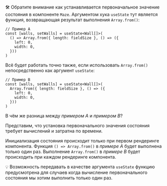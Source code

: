 
🛠 Обратите внимание как устанавливается первоначальное значение состояния в компоненте `Maze`. Аргументом хука `useState` тут является функция, возвращающая результат выполнения `Array.from()`:

```tsx
// Пример A
const [walls, setWalls] = useState<Wall[]>(
  () => Array.from({ length: fieldSize }, () => ({
    left: 0,
    width: 0,
  }))
)
```

Всё будет работать точно также, если использовать `Array.from()` непосредственно как аргумент `useState`:

```tsx
// Пример B
const [walls, setWalls] = useState<Wall[]>(
  Array.from({ length: fieldSize }, () => ({
    left: 0,
    width: 0,
  }))
)
```

В чём же разница между _примером A_ и _примером B_?

Представим, что установка первоначального значения состояния требует вычислений и затратна по времени.

Инициализация состояния происходит только при первом рендеринге компонента. Функция `() => Array.from()` в _примере A_ будет выполнена только один раз. Выполнение `Array.from()` в _примере B_ будет происходить при каждом рендеринге компонента.

💡 Возможность передавать в качестве аргумента `useState` функцию предусмотрена для случаев когда вычисление первоначального состояния мы хотим выполнить только один раз.
